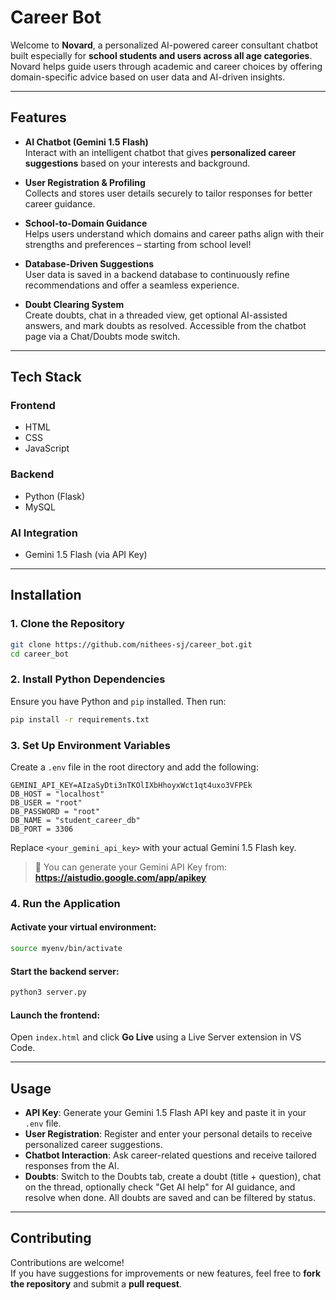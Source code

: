 # Career Bot

Welcome to **Novard**, a personalized AI-powered career consultant chatbot built especially for **school students and users across all age categories**. Novard helps guide users through academic and career choices by offering domain-specific advice based on user data and AI-driven insights.

---

## Features

- **AI Chatbot (Gemini 1.5 Flash)**  
  Interact with an intelligent chatbot that gives **personalized career suggestions** based on your interests and background.

- **User Registration & Profiling**  
  Collects and stores user details securely to tailor responses for better career guidance.

- **School-to-Domain Guidance**  
  Helps users understand which domains and career paths align with their strengths and preferences – starting from school level!

- **Database-Driven Suggestions**  
  User data is saved in a backend database to continuously refine recommendations and offer a seamless experience.

- **Doubt Clearing System**  
  Create doubts, chat in a threaded view, get optional AI-assisted answers, and mark doubts as resolved. Accessible from the chatbot page via a Chat/Doubts mode switch.

---

## Tech Stack

### Frontend
- HTML  
- CSS  
- JavaScript  

### Backend
- Python (Flask)  
- MySQL  

### AI Integration
- Gemini 1.5 Flash (via API Key)

---

## Installation

### 1. Clone the Repository

```bash
git clone https://github.com/nithees-sj/career_bot.git
cd career_bot
```

### 2. Install Python Dependencies

Ensure you have Python and `pip` installed. Then run:

```bash
pip install -r requirements.txt
```

### 3. Set Up Environment Variables

Create a `.env` file in the root directory and add the following:

```env
GEMINI_API_KEY=AIzaSyDti3nTKOlIXbHhoyxWct1qt4uxo3VFPEk
DB_HOST = "localhost"
DB_USER = "root"
DB_PASSWORD = "root"
DB_NAME = "student_career_db"
DB_PORT = 3306
```

Replace `<your_gemini_api_key>` with your actual Gemini 1.5 Flash key.

> 📌 You can generate your Gemini API Key from:  
> **https://aistudio.google.com/app/apikey**

### 4. Run the Application

#### Activate your virtual environment:

```bash
source myenv/bin/activate
```

#### Start the backend server:

```bash
python3 server.py
```

#### Launch the frontend:

Open `index.html` and click **Go Live** using a Live Server extension in VS Code.

---

## Usage

- **API Key**: Generate your Gemini 1.5 Flash API key and paste it in your `.env` file.
- **User Registration**: Register and enter your personal details to receive personalized career suggestions.
- **Chatbot Interaction**: Ask career-related questions and receive tailored responses from the AI.
- **Doubts**: Switch to the Doubts tab, create a doubt (title + question), chat on the thread, optionally check "Get AI help" for AI guidance, and resolve when done. All doubts are saved and can be filtered by status.

---

## Contributing

Contributions are welcome!  
If you have suggestions for improvements or new features, feel free to **fork the repository** and submit a **pull request**.
